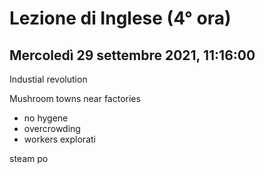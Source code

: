 # Lezione di Inglese (4° ora)
## Mercoledì 29 settembre 2021, 11:16:00

Industial revolution

Mushroom towns near factories
* no hygene
* overcrowding
* workers explorati


steam po
<!--stackedit_data:
eyJoaXN0b3J5IjpbLTEyMjIxODc5MTBdfQ==
-->